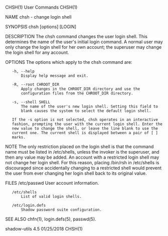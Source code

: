 CHSH(1)                         User Commands                         CHSH(1)

NAME
       chsh - change login shell

SYNOPSIS
       chsh [options] [LOGIN]

DESCRIPTION
       The chsh command changes the user login shell. This determines the
       name of the user's initial login command. A normal user may only
       change the login shell for her own account; the superuser may change
       the login shell for any account.

OPTIONS
       The options which apply to the chsh command are:

       -h, --help
           Display help message and exit.

       -R, --root CHROOT_DIR
           Apply changes in the CHROOT_DIR directory and use the
           configuration files from the CHROOT_DIR directory.

       -s, --shell SHELL
           The name of the user's new login shell. Setting this field to
           blank causes the system to select the default login shell.

       If the -s option is not selected, chsh operates in an interactive
       fashion, prompting the user with the current login shell. Enter the
       new value to change the shell, or leave the line blank to use the
       current one. The current shell is displayed between a pair of [ ]
       marks.

NOTE
       The only restriction placed on the login shell is that the command
       name must be listed in /etc/shells, unless the invoker is the
       superuser, and then any value may be added. An account with a
       restricted login shell may not change her login shell. For this
       reason, placing /bin/rsh in /etc/shells is discouraged since
       accidentally changing to a restricted shell would prevent the user
       from ever changing her login shell back to its original value.

FILES
       /etc/passwd
           User account information.

       /etc/shells
           List of valid login shells.

       /etc/login.defs
           Shadow password suite configuration.

SEE ALSO
       chfn(1), login.defs(5), passwd(5).

shadow-utils 4.5                  01/25/2018                          CHSH(1)
